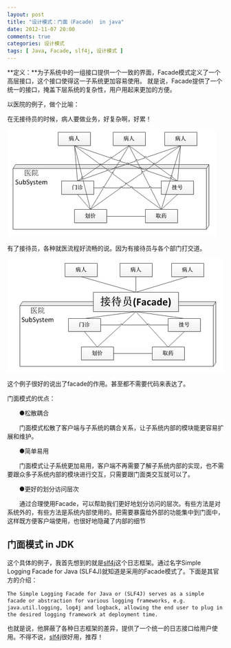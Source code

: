 ```yaml
---
layout: post
title: "设计模式：门面（Facade） in java"
date: 2012-11-07 20:00
comments: true
categories: 设计模式
tags: [ Java, Facade, slf4j, 设计模式 ]
---
```

**定义：**为子系统中的一组接口提供一个一致的界面，Facade模式定义了一个高层接口，这个接口使得这一子系统更加容易使用。
就是说，Facade提供了一个统一的接口，掩盖下层系统的复杂性，用户用起来更加的方便。

以医院的例子，做个比喻：
<!--more-->

在无接待员的时候，病人要做业务，好复杂啊，好累！

![门面模式](/images/blog/facade-hospital1.png)

有了接待员，各种就医流程好流畅的说。因为有接待员与各个部门打交道。

![门面模式](/images/blog/facade-hospital2.png)

这个例子很好的说出了facade的作用。甚至都不需要代码来表达了。

门面模式的优点：

　　●松散耦合

　　门面模式松散了客户端与子系统的耦合关系，让子系统内部的模块能更容易扩展和维护。

　　●简单易用

　　门面模式让子系统更加易用，客户端不再需要了解子系统内部的实现，也不需要跟众多子系统内部的模块进行交互，只需要跟门面类交互就可以了。

　　●更好的划分访问层次

　　通过合理使用Facade，可以帮助我们更好地划分访问的层次。有些方法是对系统外的，有些方法是系统内部使用的。把需要暴露给外部的功能集中到门面中，这样既方便客户端使用，也很好地隐藏了内部的细节

## 门面模式 in JDK

这个具体的例子，我首先想到的就是[slf4j](http://www.slf4j.org/)这个日志框架。通过名字Simple Logging Facade for Java (SLF4J)就知道是采用的Facade模式了。下面是其官方的介绍：
```
The Simple Logging Facade for Java or (SLF4J) serves as a simple facade or abstraction for various logging frameworks, e.g. java.util.logging, log4j and logback, allowing the end user to plug in the desired logging framework at deployment time.
```
也就是说，他屏蔽了各种日志框架的差异，提供了一个统一的日志接口给用户使用。不得不说，[slf4j](http://www.slf4j.org/)很好用，推荐！

